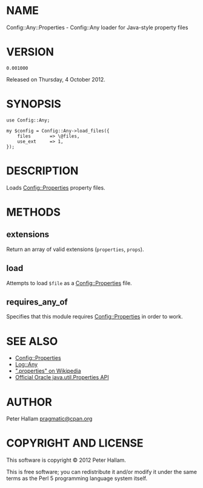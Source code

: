# NAME

Config::Any::Properties - Config::Any loader for Java-style property files

# VERSION

`0.001000`

Released on Thursday, 4 October 2012.

# SYNOPSIS

    use Config::Any;

    my $config = Config::Any->load_files({
        files       => \@files,
        use_ext     => 1,
    });

# DESCRIPTION

Loads [Config::Properties](http://search.cpan.org/perldoc?Config::Properties) property files.

# METHODS

## extensions

Return an array of valid extensions (`properties`, `props`).

## load

Attempts to load `$file` as a [Config::Properties](http://search.cpan.org/perldoc?Config::Properties) file.

## requires\_any\_of

Specifies that this module requires [Config::Properties](http://search.cpan.org/perldoc?Config::Properties) in order to work.







# SEE ALSO

- [Config::Properties](http://search.cpan.org/perldoc?Config::Properties)
- [Log::Any](http://search.cpan.org/perldoc?Log::Any)
- [".properties" on Wikipedia](http://en.wikipedia.org/wiki/.properties)
- [Official Oracle java.util.Properties API](http://docs.oracle.com/javase/1.5.0/docs/api/java/util/Properties.html)

# AUTHOR

Peter Hallam <pragmatic@cpan.org>

# COPYRIGHT AND LICENSE

This software is copyright © 2012 Peter Hallam.

This is free software; you can redistribute it and/or modify it under
the same terms as the Perl 5 programming language system itself.
